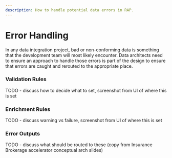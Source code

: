 ```yaml
---
description: How to handle potential data errors in RAP.
---
```


# Error Handling

In any data integration project, bad or non-conforming data is something that the development team will most likely encounter.  Data architects need to ensure an approach to handle those errors is part of the design to ensure that errors are caught and rerouted to the appropriate place.

### Validation Rules

TODO - discuss how to decide what to set, screenshot from UI of where this is set

### Enrichment Rules

TODO - discuss warning vs failure, screenshot from UI of where this is set

### Error Outputs

TODO - discuss what should be routed to these \(copy from Insurance Brokerage accelerator conceptual arch slides\)

